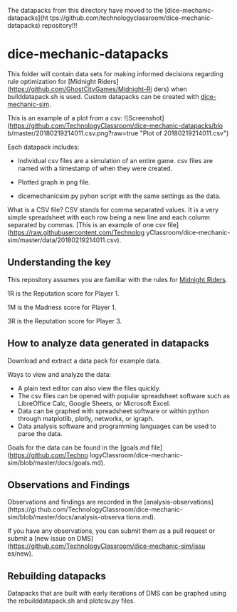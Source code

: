 The datapacks from this directory have moved to the [dice-mechanic-datapacks](ht
tps://github.com/technologyclassroom/dice-mechanic-datapacks) repository!!!

# dice-mechanic-datapacks

This folder will contain data sets for making informed decisions regarding rule
optimization for [Midnight Riders](https://github.com/GhostCityGames/Midnight-Ri
ders) when builddatapack.sh is used. Custom datapacks can be created with [dice-
mechanic-sim](https://github.com/TechnologyClassroom/dice-mechanic-sim).

This is an example of a plot from a csv:
![Screenshot](https://github.com/TechnologyClassroom/dice-mechanic-datapacks/blo
b/master/20180219214011.csv.png?raw=true "Plot of 20180219214011.csv")

Each datapack includes:

* Individual csv files are a simulation of an entire game.  csv files are named
  with a timestamp of when they were created.

* Plotted graph in png file.

* dicemechanicsim.py pyhon script with the same settings as the data.

What is a CSV file?  CSV stands for comma separated values.  It is a very simple
spreadsheet with each row being a new line and each column separated by commas.
[This is an example of one csv file](https://raw.githubusercontent.com/Technolog
yClassroom/dice-mechanic-sim/master/data/20180219214011.csv).

## Understanding the key

This repository assumes you are familiar with the rules for
[Midnight Riders](https://github.com/GhostCityGames/Midnight-Riders).

1R is the Reputation score for Player 1.

1M is the Madness score for Player 1.

3R is the Reputation score for Player 3.

## How to analyze data generated in datapacks

Download and extract a data pack for example data.

Ways to view and analyze the data:

* A plain text editor can also view the files quickly.
* The csv files can be opened with popular spreadsheet software such as
  LibreOffice Calc, Google Sheets, or Microsoft Excel.
* Data can be graphed with spreadsheet software or within python through
  matplotlib, plotly, networkx, or igraph.
* Data analysis software and programming languages can be used to parse the
  data.

Goals for the data can be found in the [goals.md file](https://github.com/Techno
logyClassroom/dice-mechanic-sim/blob/master/docs/goals.md).

## Observations and Findings

Observations and findings are recorded in the [analysis-observations](https://gi
thub.com/TechnologyClassroom/dice-mechanic-sim/blob/master/docs/analysis-observa
tions.md).

If you have any observations, you can submit them as a pull request or submit a
[new issue on DMS](https://github.com/TechnologyClassroom/dice-mechanic-sim/issu
es/new).

## Rebuilding datapacks

Datapacks that are built with early iterations of DMS can be graphed using
the rebuilddatapack.sh and plotcsv.py files.
